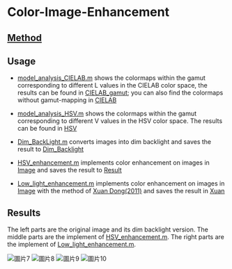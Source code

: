 # Color-Image-Enhancement
## [Method](https://github.com/justaneater/Color-Image-Enhancement/blob/main/HSV_enhancement.m)

## Usage
* [model_analysis_CIELAB.m](https://github.com/justaneater/Color-Image-Enhancement/blob/main/model_analysis_CIELAB.m) shows the colormaps within the gamut corresponding to different L values in the CIELAB color space, the results can be found in [CIELAB_gamut](https://github.com/justaneater/Color-Image-Enhancement/tree/main/model_analysis/CIELAB_gamut); you can also find the colormaps without gamut-mapping in [CIELAB](https://github.com/justaneater/Color-Image-Enhancement/tree/main/model_analysis/CIELAB)

* [model_analysis_HSV.m](https://github.com/justaneater/Color-Image-Enhancement/blob/main/model_analysis_HSV.m) shows the colormaps within the gamut corresponding to different V values in the HSV color space. The results can be found in [HSV](https://github.com/justaneater/Color-Image-Enhancement/tree/main/model_analysis/HSV)

* [Dim_BackLight.m](https://github.com/justaneater/Color-Image-Enhancement/blob/main/Dim_BackLight.m) converts images into dim backlight and saves the result to [Dim_Backlight](https://github.com/justaneater/Color-Image-Enhancement/tree/main/Image/Dim_Backlight)

* [HSV_enhancement.m](https://github.com/justaneater/Color-Image-Enhancement/blob/main/HSV_enhancement.m) implements color enhancement on images in [Image](https://github.com/justaneater/Color-Image-Enhancement/tree/main/Image) and saves the result to [Result](https://github.com/justaneater/Color-Image-Enhancement/tree/main/Result)

* [Low_light_enhancement.m](https://github.com/justaneater/Color-Image-Enhancement/blob/main/Low_light_enhancement.m) implements color enhancement on images in [Image](https://github.com/justaneater/Color-Image-Enhancement/tree/main/Image) with the method of [Xuan Dong(2011)](https://ieeexplore.ieee.org/document/6012107) and saves the result in [Xuan](https://github.com/justaneater/Color-Image-Enhancement/tree/main/Xuan)

## Results

The left parts are the original image and its dim backlight version. The middle parts are the implement of [HSV_enhancement.m](https://github.com/justaneater/Color-Image-Enhancement/blob/main/HSV_enhancement.m). The right parts are the implement of [Low_light_enhancement.m](https://github.com/justaneater/Color-Image-Enhancement/blob/main/Low_light_enhancement.m).

![圖片7](https://user-images.githubusercontent.com/96414401/208218007-7e2cc3fd-1860-476d-b407-b422bec34fb8.png)
![圖片8](https://user-images.githubusercontent.com/96414401/208218010-1a89d44d-3d29-40b0-8333-41cdf1d32aa6.png)
![圖片9](https://user-images.githubusercontent.com/96414401/208218015-25ee2510-1759-4728-8fb8-452e75aab5be.png)
![圖片10](https://user-images.githubusercontent.com/96414401/208218020-af727f0a-faa1-46bd-b03a-57ffdbfc0509.png)
